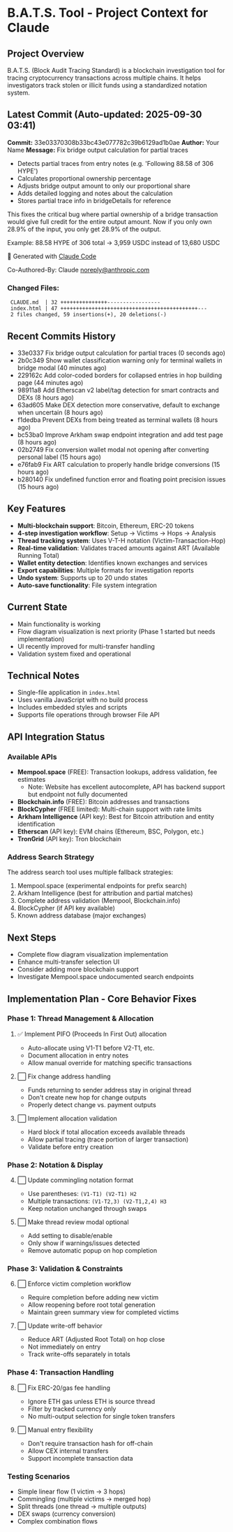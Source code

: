 # B.A.T.S. Tool - Project Context for Claude

## Project Overview
B.A.T.S. (Block Audit Tracing Standard) is a blockchain investigation tool for tracing cryptocurrency transactions across multiple chains. It helps investigators track stolen or illicit funds using a standardized notation system.

## Latest Commit (Auto-updated: 2025-09-30 03:41)

**Commit:** 33e03370308b33bc43e077782c39b6129ad1b0ae
**Author:** Your Name
**Message:** Fix bridge output calculation for partial traces

- Detects partial traces from entry notes (e.g. 'Following 88.58 of 306 HYPE')
- Calculates proportional ownership percentage
- Adjusts bridge output amount to only our proportional share
- Adds detailed logging and notes about the calculation
- Stores partial trace info in bridgeDetails for reference

This fixes the critical bug where partial ownership of a bridge transaction
would give full credit for the entire output amount. Now if you only own
28.9% of the input, you only get 28.9% of the output.

Example: 88.58 HYPE of 306 total → 3,959 USDC instead of 13,680 USDC

🤖 Generated with [Claude Code](https://claude.ai/code)

Co-Authored-By: Claude <noreply@anthropic.com>

### Changed Files:
```
 CLAUDE.md  | 32 +++++++++++++++-----------------
 index.html | 47 ++++++++++++++++++++++++++++++++++++++++++++---
 2 files changed, 59 insertions(+), 20 deletions(-)
```

## Recent Commits History

- 33e0337 Fix bridge output calculation for partial traces (0 seconds ago)
- 2b0c349 Show wallet classification warning only for terminal wallets in bridge modal (40 minutes ago)
- 229162c Add color-coded borders for collapsed entries in hop building page (44 minutes ago)
- 98911a8 Add Etherscan v2 label/tag detection for smart contracts and DEXs (8 hours ago)
- 63ad605 Make DEX detection more conservative, default to exchange when uncertain (8 hours ago)
- f1dedba Prevent DEXs from being treated as terminal wallets (8 hours ago)
- bc53ba0 Improve Arkham swap endpoint integration and add test page (8 hours ago)
- 02b2749 Fix conversion wallet modal not opening after converting personal label (15 hours ago)
- e76fab9 Fix ART calculation to properly handle bridge conversions (15 hours ago)
- b280140 Fix undefined function error and floating point precision issues (15 hours ago)

## Key Features
- **Multi-blockchain support**: Bitcoin, Ethereum, ERC-20 tokens
- **4-step investigation workflow**: Setup → Victims → Hops → Analysis
- **Thread tracking system**: Uses V-T-H notation (Victim-Transaction-Hop)
- **Real-time validation**: Validates traced amounts against ART (Available Running Total)
- **Wallet entity detection**: Identifies known exchanges and services
- **Export capabilities**: Multiple formats for investigation reports
- **Undo system**: Supports up to 20 undo states
- **Auto-save functionality**: File system integration

## Current State
- Main functionality is working
- Flow diagram visualization is next priority (Phase 1 started but needs implementation)
- UI recently improved for multi-transfer handling
- Validation system fixed and operational

## Technical Notes
- Single-file application in `index.html`
- Uses vanilla JavaScript with no build process
- Includes embedded styles and scripts
- Supports file operations through browser File API

## API Integration Status

### Available APIs
- **Mempool.space** (FREE): Transaction lookups, address validation, fee estimates
  - Note: Website has excellent autocomplete, API has backend support but endpoint not fully documented
- **Blockchain.info** (FREE): Bitcoin addresses and transactions
- **BlockCypher** (FREE limited): Multi-chain support with rate limits
- **Arkham Intelligence** (API key): Best for Bitcoin attribution and entity identification
- **Etherscan** (API key): EVM chains (Ethereum, BSC, Polygon, etc.)
- **TronGrid** (API key): Tron blockchain

### Address Search Strategy
The address search tool uses multiple fallback strategies:
1. Mempool.space (experimental endpoints for prefix search)
2. Arkham Intelligence (best for attribution and partial matches)
3. Complete address validation (Mempool, Blockchain.info)
4. BlockCypher (if API key available)
5. Known address database (major exchanges)

## Next Steps
- Complete flow diagram visualization implementation
- Enhance multi-transfer selection UI
- Consider adding more blockchain support
- Investigate Mempool.space undocumented search endpoints

## Implementation Plan - Core Behavior Fixes

### Phase 1: Thread Management & Allocation
1. ✅ Implement PIFO (Proceeds In First Out) allocation
   - Auto-allocate using V1-T1 before V2-T1, etc.
   - Document allocation in entry notes
   - Allow manual override for matching specific transactions

2. ⬜ Fix change address handling
   - Funds returning to sender address stay in original thread
   - Don't create new hop for change outputs
   - Properly detect change vs. payment outputs

3. ⬜ Implement allocation validation
   - Hard block if total allocation exceeds available threads
   - Allow partial tracing (trace portion of larger transaction)
   - Validate before entry creation

### Phase 2: Notation & Display
4. ⬜ Update commingling notation format
   - Use parentheses: `(V1-T1) (V2-T1) H2`
   - Multiple transactions: `(V1-T2,3) (V2-T1,2,4) H3`
   - Keep notation unchanged through swaps

5. ⬜ Make thread review modal optional
   - Add setting to disable/enable
   - Only show if warnings/issues detected
   - Remove automatic popup on hop completion

### Phase 3: Validation & Constraints
6. ⬜ Enforce victim completion workflow
   - Require completion before adding new victim
   - Allow reopening before root total generation
   - Maintain green summary view for completed victims

7. ⬜ Update write-off behavior
   - Reduce ART (Adjusted Root Total) on hop close
   - Not immediately on entry
   - Track write-offs separately in totals

### Phase 4: Transaction Handling
8. ⬜ Fix ERC-20/gas fee handling
   - Ignore ETH gas unless ETH is source thread
   - Filter by tracked currency only
   - No multi-output selection for single token transfers

9. ⬜ Manual entry flexibility
   - Don't require transaction hash for off-chain
   - Allow CEX internal transfers
   - Support incomplete transaction data

### Testing Scenarios
- Simple linear flow (1 victim → 3 hops)
- Commingling (multiple victims → merged hop)
- Split threads (one thread → multiple outputs)
- DEX swaps (currency conversion)
- Complex combination flows
